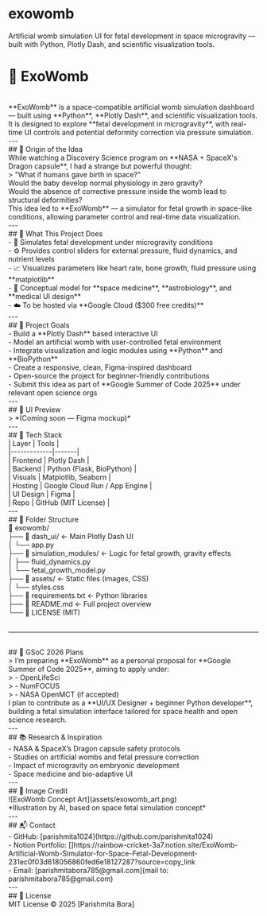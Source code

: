 # exowomb
Artificial womb simulation UI for fetal development in space microgravity — built with Python, Plotly Dash, and scientific visualization tools.
# 🌌 ExoWomb
<br>
**ExoWomb** is a space-compatible artificial womb simulation dashboard — built using **Python**, **Plotly Dash**, and scientific visualization tools.  
It is designed to explore **fetal development in microgravity**, with real-time UI controls and potential deformity correction via pressure simulation.
<br>
---
<br>
## 🌱 Origin of the Idea
<br>
While watching a Discovery Science program on **NASA + SpaceX's Dragon capsule**, I had a strange but powerful thought:  
<br>
> "What if humans gave birth in space?"  
<br>
Would the baby develop normal physiology in zero gravity?  
<br>
Would the absence of corrective pressure inside the womb lead to structural deformities?
<br>
This idea led to **ExoWomb** — a simulator for fetal growth in space-like conditions, allowing parameter control and real-time data visualization.
<br>
---
<br>
## 🧠 What This Project Does
<br>
- 🧪 Simulates fetal development under microgravity conditions  
<br>
- ⚙️ Provides control sliders for external pressure, fluid dynamics, and nutrient levels  
<br>
- 📈 Visualizes parameters like heart rate, bone growth, fluid pressure using **matplotlib**  
<br>
- 🧬 Conceptual model for **space medicine**, **astrobiology**, and **medical UI design**  
<br>
- ☁️ To be hosted via **Google Cloud ($300 free credits)**
<br>
---
<br>
## 🎯 Project Goals
<br>
- Build a **Plotly Dash** based interactive UI
<br>
- Model an artificial womb with user-controlled fetal environment
<br>
- Integrate visualization and logic modules using **Python** and **BioPython**
<br>
- Create a responsive, clean, Figma-inspired dashboard
<br>
- Open-source the project for beginner-friendly contributions
<br>
- Submit this idea as part of **Google Summer of Code 2025** under relevant open science orgs
<br>
---
<br>
## 📐 UI Preview
<br>
> *(Coming soon — Figma mockup)*  
<br>
---
<br>
## 🧪 Tech Stack
<br>
| Layer       | Tools |
<br>
|-------------|-------|
<br>
| Frontend    | Plotly Dash |
<br>
| Backend     | Python (Flask, BioPython) |
<br>
| Visuals     | Matplotlib, Seaborn |
<br>
| Hosting     | Google Cloud Run / App Engine |
<br>
| UI Design   | Figma |
<br>
| Repo        | GitHub (MIT License) |
<br>
---
<br>
## 📁 Folder Structure
<br>
📁 exowomb/
<br>
├── 📁 dash_ui/               ← Main Plotly Dash UI
<br>
│   └── app.py
<br>
├── 📁 simulation_modules/    ← Logic for fetal growth, gravity effects
<br>
│   ├── fluid_dynamics.py
<br>
│   └── fetal_growth_model.py
<br>
├── 📁 assets/                ← Static files (images, CSS)
<br>
│   └── styles.css
<br>
├── 📄 requirements.txt       ← Python libraries
<br>
├── 📄 README.md              ← Full project overview
<br>
└── 📄 LICENSE (MIT)
<br>
<br>

---
<br>
## 🤝 GSoC 2026 Plans
<br>
> I’m preparing **ExoWomb** as a personal proposal for **Google Summer of Code 2025**, aiming to apply under:
<br>
> - OpenLifeSci  
<br>
> - NumFOCUS  
<br>
> - NASA OpenMCT (if accepted)
<br>
I plan to contribute as a **UI/UX Designer + beginner Python developer**, building a fetal simulation interface tailored for space health and open science research.
<br>
---
<br>
## 📚 Research & Inspiration
<br>
- NASA & SpaceX’s Dragon capsule safety protocols
<br>
- Studies on artificial wombs and fetal pressure correction
<br>
- Impact of microgravity on embryonic development
<br>
- Space medicine and bio-adaptive UI
<br>
---
<br>
## 📸 Image Credit
<br>
![ExoWomb Concept Art](assets/exowomb_art.png)  
<br>
*Illustration by AI, based on space fetal simulation concept*
<br>
---
<br>
## 📬 Contact
<br>
- GitHub: [parishmita1024](https://github.com/parishmita1024)
<br>
- Notion Portfolio: []https://rainbow-cricket-3a7.notion.site/ExoWomb-Artificial-Womb-Simulator-for-Space-Fetal-Development-231ec0f03d618056860fed6e18127287?source=copy_link
<br>
- Email: [parishmitabora785@gmail.com](mail to: parishmitabora785@gmail.com)
<br>
---
<br>
## 🪪 License
<br>
MIT License © 2025 [Parishmita Bora]

